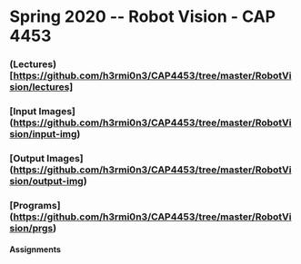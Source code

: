 # Spring 2020 -- Robot Vision - CAP 4453

### (Lectures) [https://github.com/h3rmi0n3/CAP4453/tree/master/RobotVision/lectures]
### [Input Images] (https://github.com/h3rmi0n3/CAP4453/tree/master/RobotVision/input-img)
### [Output Images] (https://github.com/h3rmi0n3/CAP4453/tree/master/RobotVision/output-img)
### [Programs] (https://github.com/h3rmi0n3/CAP4453/tree/master/RobotVision/prgs)


#### Assignments
